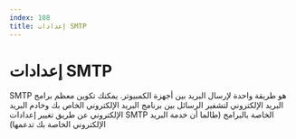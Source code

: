 ```yaml
---
index: 108
title: إعدادات SMTP
---
```

# إعدادات SMTP

SMTP هو طريقة واحدة لإرسال البريد بين أجهزة الكمبيوتر. يمكنك تكوين معظم برامج البريد الإلكتروني لتشفير الرسائل بين برنامج البريد الإلكتروني الخاص بك وخادم البريد الإلكتروني عن طريق تغيير إعدادات SMTP الخاصة بالبرامج (طالما أن خدمة البريد الإلكتروني الخاصة بك تدعمها)